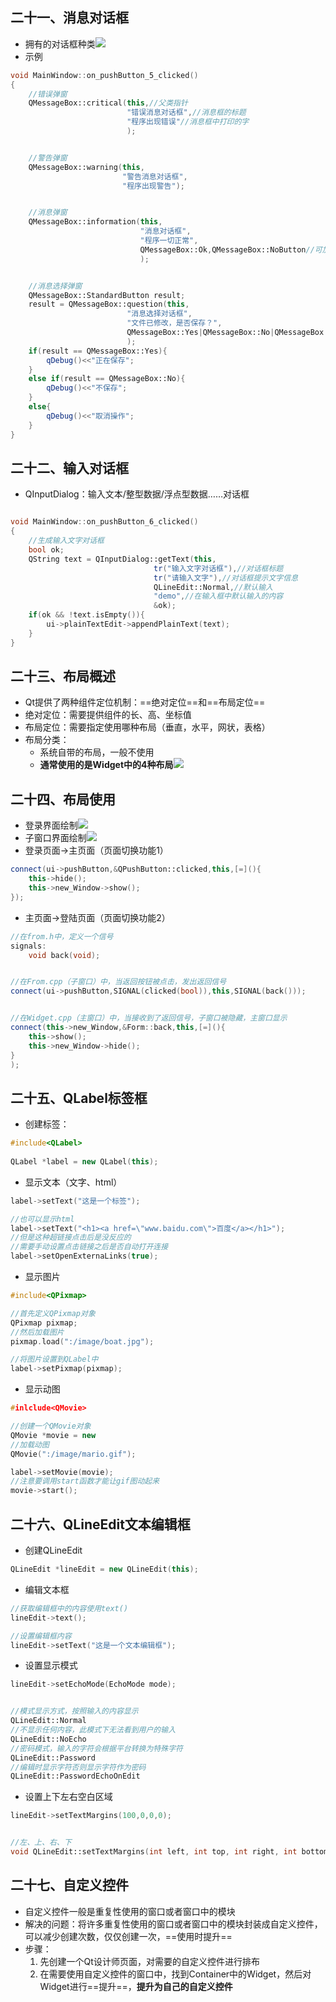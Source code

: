 ## 二十一、消息对话框
- 拥有的对话框种类![](img/消息对话框.png)
- 示例
```cpp
void MainWindow::on_pushButton_5_clicked()
{
    //错误弹窗
    QMessageBox::critical(this,//父类指针
                          "错误消息对话框",//消息框的标题
                          "程序出现错误"//消息框中打印的字
                          );


    //警告弹窗
    QMessageBox::warning(this,
                         "警告消息对话框",
                         "程序出现警告");


    //消息弹窗
    QMessageBox::information(this,
                             "消息对话框",
                             "程序一切正常",
                             QMessageBox::Ok,QMessageBox::NoButton//可加可不加
                             );


    //消息选择弹窗
    QMessageBox::StandardButton result;
    result = QMessageBox::question(this,
                          "消息选择对话框",
                          "文件已修改，是否保存？",
                          QMessageBox::Yes|QMessageBox::No|QMessageBox::Cancel
                          );
    if(result == QMessageBox::Yes){
        qDebug()<<"正在保存";
    }
    else if(result == QMessageBox::No){
        qDebug()<<"不保存";
    }
    else{
        qDebug()<<"取消操作";
    }
}
```
## 二十二、输入对话框
- QInputDialog：输入文本/整型数据/浮点型数据……对话框
```cpp

void MainWindow::on_pushButton_6_clicked()
{
    //生成输入文字对话框
    bool ok;
    QString text = QInputDialog::getText(this,
                                tr("输入文字对话框"),//对话框标题
                                tr("请输入文字"),//对话框提示文字信息
                                QLineEdit::Normal,//默认输入
                                "demo",//在输入框中默认输入的内容
                                &ok);
    if(ok && !text.isEmpty()){
        ui->plainTextEdit->appendPlainText(text);
    }
}

```
## 二十三、布局概述
- Qt提供了两种组件定位机制：==绝对定位==和==布局定位==
- 绝对定位：需要提供组件的长、高、坐标值
- 布局定位：需要指定使用哪种布局（垂直，水平，网状，表格）
- 布局分类：
    - 系统自带的布局，一般不使用
    - **通常使用的是Widget中的4种布局**![](img/窗口布局.png)
## 二十四、布局使用
- 登录界面绘制![](img/登录界面绘制.png)
- 子窗口界面绘制![](img/子窗口绘制.png)
- 登录页面->主页面（页面切换功能1）
```cpp
connect(ui->pushButton,&QPushButton::clicked,this,[=](){
    this->hide();
    this->new_Window->show();
});
```
- 主页面->登陆页面（页面切换功能2）
```cpp
//在from.h中，定义一个信号
signals:
    void back(void);


//在From.cpp（子窗口）中，当返回按钮被点击，发出返回信号
connect(ui->pushButton,SIGNAL(clicked(bool)),this,SIGNAL(back()));


//在Widget.cpp（主窗口）中，当接收到了返回信号，子窗口被隐藏，主窗口显示
connect(this->new_Window,&Form::back,this,[=](){
    this->show();
    this->new_Window->hide();
}
);
```
## 二十五、QLabel标签框
- 创建标签：
```cpp
#include<QLabel>
    
QLabel *label = new QLabel(this);
```
- 显示文本（文字、html）
```cpp
label->setText("这是一个标签");

//也可以显示html
label->setText("<h1><a href=\"www.baidu.com\">百度</a></h1>");
//但是这种超链接点击后是没反应的
//需要手动设置点击链接之后是否自动打开连接
label->setOpenExternaLinks(true);
```
- 显示图片
```cpp
#include<QPixmap>

//首先定义QPixmap对象
QPixmap pixmap;
//然后加载图片
pixmap.load(":/image/boat.jpg");

//将图片设置到QLabel中
label->setPixmap(pixmap);
```
- 显示动图
```cpp
#inlclude<QMovie>

//创建一个QMovie对象
QMovie *movie = new 
//加载动图
QMovie(":/image/mario.gif");

label->setMovie(movie);
//注意要调用start函数才能让gif图动起来
movie->start();
```
## 二十六、QLineEdit文本编辑框
- 创建QLineEdit
```cpp
QLineEdit *lineEdit = new QLineEdit(this);
```
- 编辑文本框
```cpp
//获取编辑框中的内容使用text()
lineEdit->text();

//设置编辑框内容
lineEdit->setText("这是一个文本编辑框");
```
- 设置显示模式
```cpp
lineEdit->setEchoMode(EchoMode mode);


//模式显示方式，按照输入的内容显示
QLineEdit::Normal
//不显示任何内容，此模式下无法看到用户的输入
QLineEdit::NoEcho
//密码模式，输入的字符会根据平台转换为特殊字符
QLineEdit::Password
//编辑时显示字符否则显示字符作为密码
QLineEdit::PasswordEchoOnEdit
```
- 设置上下左右空白区域
```cpp
lineEdit->setTextMargins(100,0,0,0);


//左、上、右、下
void QLineEdit::setTextMargins(int left, int top, int right, int bottom)
```
## 二十七、自定义控件
- 自定义控件一般是重复性使用的窗口或者窗口中的模块
- 解决的问题：将许多重复性使用的窗口或者窗口中的模块封装成自定义控件，可以减少创建次数，仅仅创建一次，==使用时提升==
- 步骤：
    1. 先创建一个Qt设计师页面，对需要的自定义控件进行排布
    2. 在需要使用自定义控件的窗口中，找到Container中的Widget，然后对Widget进行==提升==，**提升为自己的自定义控件**